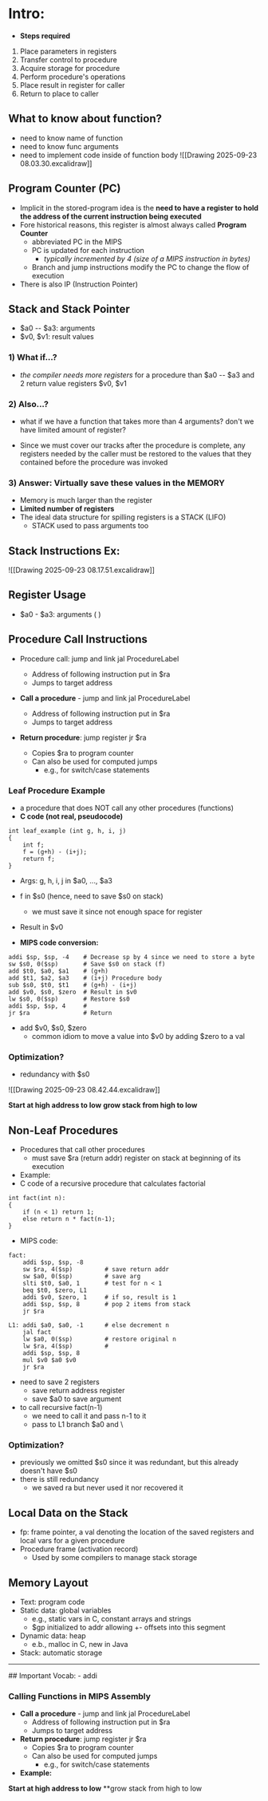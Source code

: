 ```table-of-contents
```
# Intro:
- **Steps required**
1. Place parameters in registers
2. Transfer control to procedure
3. Acquire storage for procedure
4. Perform procedure's operations
5. Place result in register for caller
6. Return to place to caller

## What to know about function?
- need to know name of function
- need to know func arguments
- need to implement code inside of function body
![[Drawing 2025-09-23 08.03.30.excalidraw]]

## Program Counter (PC)
- Implicit in the stored-program idea is the **need to have a register to hold the address of the current instruction being executed**
- Fore historical reasons, this register is almost always called **Program Counter**
	- abbreviated PC in the MIPS
	- PC is updated for each instruction
		- *typically incremented by 4 (size of a MIPS instruction in bytes)*
	- Branch and jump instructions modify the PC to change the flow of execution
- There is also IP (Instruction Pointer)

## Stack and Stack Pointer
- \$a0 -- \$a3: arguments
- \$v0, \$v1: result values

### 1) What if...?
- *the compiler needs more registers* for a procedure than \$a0 -- \$a3 and 2 return value registers \$v0, \$v1
### 2) Also...?
- what if we have a function that takes more than 4 arguments? don't we have limited amount of register?

- Since we must cover our tracks after the procedure is complete, any registers needed by the caller must be restored to the values that they contained before the procedure was invoked
### 3) Answer: Virtually save these values in the MEMORY
- Memory is much larger than the register
- **Limited number of registers**
- The ideal data structure for spilling registers is a STACK (LIFO)
	- STACK used to pass arguments too

## Stack Instructions Ex:
![[Drawing 2025-09-23 08.17.51.excalidraw]]

## Register Usage
- \$a0 - \$a3: arguments ( )

## Procedure Call Instructions
- Procedure call: jump and link
	jal ProcedureLabel
	- Address of following instruction put in $ra
	- Jumps to target address

- **Call a procedure** - jump and link
	jal ProcedureLabel
	- Address of following instruction put in $ra
	- Jumps to target address
- **Return procedure**: jump register
	jr $ra
	- Copies $ra to program counter
	- Can also be used for computed jumps
		- e.g., for switch/case statements

### Leaf Procedure Example
- a procedure that does NOT call any other procedures (functions)
- **C code (not real, pseudocode)**
``` 
int leaf_example (int g, h, i, j)
{ 
	int f;
	f = (g+h) - (i+j);
	return f;
}
```
- Args: g, h, i, j in $a0, ..., $a3
- f in $s0 (hence, need to save \$s0 on stack)
	- we must save it since not enough space for register
- Result in $v0

- **MIPS code conversion:**
```
addi $sp, $sp, -4    # Decrease sp by 4 since we need to store a byte
sw $s0, 0($sp)       # Save $s0 on stack (f)
add $t0, $a0, $a1    # (g+h)
add $t1, $a2, $a3    # (i+j) Procedure body
sub $s0, $t0, $t1    # (g+h) - (i+j)
add $v0, $s0, $zero  # Result in $v0
lw $s0, 0($sp)       # Restore $s0
addi $sp, $sp, 4     #
jr $ra               # Return
```
- add $v0, $s0, $zero
	- common idiom to move a value into $v0 by adding \$zero to a val

### Optimization?
- redundancy with $s0


![[Drawing 2025-09-23 08.42.44.excalidraw]]


**Start at high address to low**
**grow stack from high to low**
## Non-Leaf Procedures
- Procedures that call other procedures
	- must save $ra (return addr) register on stack at beginning of its execution
- Example:
- C code of a recursive procedure that calculates factorial
```
int fact(int n):
{
	if (n < 1) return 1;
	else return n * fact(n-1);
}
```

- MIPS code:
```
fact:
	addi $sp, $sp, -8
	sw $ra, 4($sp)         # save return addr 
	sw $a0, 0($sp)         # save arg
	slti $t0, $a0, 1       # test for n < 1
	beq $t0, $zero, L1
	addi $v0, $zero, 1     # if so, result is 1
	addi $sp, $sp, 8       # pop 2 items from stack
	jr $ra
	
L1: addi $a0, $a0, -1      # else decrement n
	jal fact  
	lw $a0, 0($sp)         # restore original n
	lw $ra, 4($sp)         # 
	addi $sp, $sp, 8
	mul $v0 $a0 $v0
	jr $ra
```
- need to save 2 registers
	- save return address register
	- save $a0 to save argument
- to call recursive fact(n-1)
	- we need to call it and pass n-1 to it
	- pass to L1 branch \$a0 and \

### Optimization?
- previously we omitted $s0 since it was redundant, but this already doesn't have $s0
- there is still redundancy
	- we saved ra but never used it nor recovered it

## Local Data on the Stack
- fp: frame pointer, a val denoting the location of the saved registers and local vars for a given procedure
- Procedure frame (activation record)
	- Used by some compilers to manage stack storage

## Memory Layout
- Text: program code
- Static data: global variables
	- e.g., static vars in C, constant arrays and strings
	- $gp initialized to addr allowing +- offsets into this segment
- Dynamic data: heap
	- e.b., malloc in C, new in Java
- Stack: automatic storage

<hr>
## Important Vocab:
- addi

### Calling Functions in MIPS Assembly
- **Call a procedure** - jump and link
	jal ProcedureLabel
	- Address of following instruction put in $ra
	- Jumps to target address
- **Return procedure**: jump register
	jr $ra
	- Copies $ra to program counter
	- Can also be used for computed jumps
		- e.g., for switch/case statements
- **Example:**

**Start at high address to low**
**grow stack from high to low